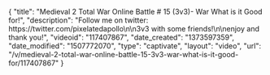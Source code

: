 {
    "title": "Medieval 2 Total War Online Battle # 15 (3v3)- War What is it Good for!",
    "description": "Follow me on twitter: https:\/\/twitter.com\/pixelatedapollo\n\n3v3 with some friends!\n\nenjoy and thank you!",
    "videoid": "117407867",
    "date_created": "1373597359",
    "date_modified": "1507772070",
    "type": "captivate",
    "layout": "video",
    "url": "\/v\/medieval-2-total-war-online-battle-15-3v3-war-what-is-it-good-for\/117407867"
}
